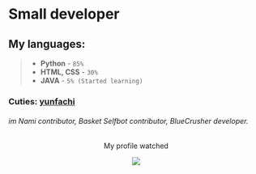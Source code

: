 # Small developer

## My languages:
> + **Python** - `85%`
> + **HTML, CSS** - `30%`
> + **JAVA** - `5% (Started learning)`
 
 ### Cuties: [yunfachi](https://github.com/yunfachi)
 ###### im Nami contributor, Basket Selfbot contributor, BlueCrusher developer.
<p align="center"> My profile watched </p>
<p align="center"><img align="center" src="https://profile-counter.glitch.me/{qquace}/count.svg" /></p> 
